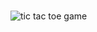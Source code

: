 #
#

![tic tac toe game](https://user-images.githubusercontent.com/45947089/52002934-3d341180-24d4-11e9-84c7-16f3313e3a3e.png)
